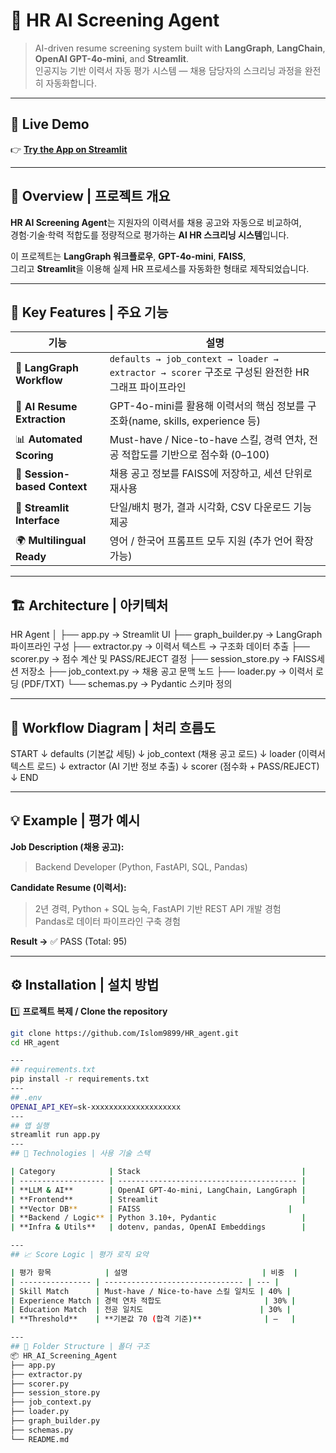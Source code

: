 # 🧠 HR AI Screening Agent   
> AI-driven resume screening system built with **LangGraph**, **LangChain**, **OpenAI GPT-4o-mini**, and **Streamlit**.  
> 인공지능 기반 이력서 자동 평가 시스템 — 채용 담당자의 스크리닝 과정을 완전히 자동화합니다.
> 
---
## 🚀 Live Demo

👉 [**Try the App on Streamlit**](https://hragent-new.streamlit.app/)  

---

## 🌟 Overview | 프로젝트 개요

**HR AI Screening Agent**는 지원자의 이력서를 채용 공고와 자동으로 비교하여,  
경험·기술·학력 적합도를 정량적으로 평가하는 **AI HR 스크리닝 시스템**입니다.  

이 프로젝트는 **LangGraph 워크플로우**, **GPT-4o-mini**, **FAISS**,  
그리고 **Streamlit**을 이용해 실제 HR 프로세스를 자동화한 형태로 제작되었습니다.  

---

## 🚀 Key Features | 주요 기능

| 기능 | 설명 |
|------|------|
| 🧩 **LangGraph Workflow** | `defaults → job_context → loader → extractor → scorer` 구조로 구성된 완전한 HR 그래프 파이프라인 |
| 🤖 **AI Resume Extraction** | GPT-4o-mini를 활용해 이력서의 핵심 정보를 구조화(name, skills, experience 등) |
| 📊 **Automated Scoring** | Must-have / Nice-to-have 스킬, 경력 연차, 전공 적합도를 기반으로 점수화 (0–100) |
| 🧠 **Session-based Context** | 채용 공고 정보를 FAISS에 저장하고, 세션 단위로 재사용 |
| 💼 **Streamlit Interface** | 단일/배치 평가, 결과 시각화, CSV 다운로드 기능 제공 |
| 🌍 **Multilingual Ready** | 영어 / 한국어 프롬프트 모두 지원 (추가 언어 확장 가능) |

---

## 🏗️ Architecture | 아키텍처

HR Agent
│
├── app.py → Streamlit UI
├── graph_builder.py → LangGraph 파이프라인 구성
├── extractor.py → 이력서 텍스트 → 구조화 데이터 추출
├── scorer.py → 점수 계산 및 PASS/REJECT 결정
├── session_store.py → FAISS세션 저장소
├── job_context.py → 채용 공고 문맥 노드
├── loader.py → 이력서 로딩 (PDF/TXT)
└── schemas.py → Pydantic 스키마 정의

---

## 🔁 Workflow Diagram | 처리 흐름도

START
↓
defaults (기본값 세팅)
↓
job_context (채용 공고 로드)
↓
loader (이력서 텍스트 로드)
↓
extractor (AI 기반 정보 추출)
↓
scorer (점수화 + PASS/REJECT)
↓
END

---

## 💡 Example | 평가 예시

**Job Description (채용 공고):**  
> Backend Developer (Python, FastAPI, SQL, Pandas)

**Candidate Resume (이력서):**  
> 2년 경력, Python + SQL 능숙, FastAPI 기반 REST API 개발 경험  
> Pandas로 데이터 파이프라인 구축 경험

**Result →** ✅ PASS (Total: 95)

---

## ⚙️ Installation | 설치 방법

1️⃣ **프로젝트 복제 / Clone the repository**
```bash
git clone https://github.com/Islom9899/HR_agent.git
cd HR_agent

---
## requirements.txt
pip install -r requirements.txt
---
## .env
OPENAI_API_KEY=sk-xxxxxxxxxxxxxxxxxxxx
---
## 앱 실행
streamlit run app.py
---
## 🧠 Technologies | 사용 기술 스택

| Category            | Stack                                    |
| ------------------- | ---------------------------------------- |
| **LLM & AI**        | OpenAI GPT-4o-mini, LangChain, LangGraph |
| **Frontend**        | Streamlit                                |
| **Vector DB**       | FAISS                                 |
| **Backend / Logic** | Python 3.10+, Pydantic                   |
| **Infra & Utils**   | dotenv, pandas, OpenAI Embeddings        |

---
## 📈 Score Logic | 평가 로직 요약

| 평가 항목            | 설명                              | 비중  |
| ---------------- | ------------------------------- | --- |
| Skill Match      | Must-have / Nice-to-have 스킬 일치도 | 40% |
| Experience Match | 경력 연차 적합도                       | 30% |
| Education Match  | 전공 일치도                          | 30% |
| **Threshold**    | **기본값 70 (합격 기준)**              | —   |

---
## 🧰 Folder Structure | 폴더 구조
📦 HR_AI_Screening_Agent
├── app.py
├── extractor.py
├── scorer.py
├── session_store.py
├── job_context.py
├── loader.py
├── graph_builder.py
├── schemas.py
└── README.md


